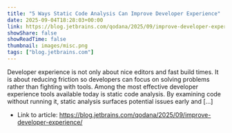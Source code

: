 ```yaml
---
title: "5 Ways Static Code Analysis Can Improve Developer Experience"
date: 2025-09-04T18:28:03+00:00
link: https://blog.jetbrains.com/qodana/2025/09/improve-developer-experience/
showShare: false
showReadTime: false
thumbnail: images/misc.png
tags: ["blog.jetbrains.com"]
---
```

Developer experience is not only about nice editors and fast build times. It is about reducing friction so developers can focus on solving problems rather than fighting with tools. Among the most effective developer experience tools available today is static code analysis. By examining code without running it, static analysis surfaces potential issues early and […]

- Link to article: https://blog.jetbrains.com/qodana/2025/09/improve-developer-experience/